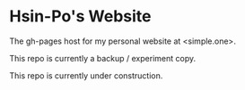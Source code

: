 
# Hsin-Po's Website

The gh-pages host for my personal website at <simple.one>.

This repo is currently a backup / experiment copy.

This repo is currently under construction.
